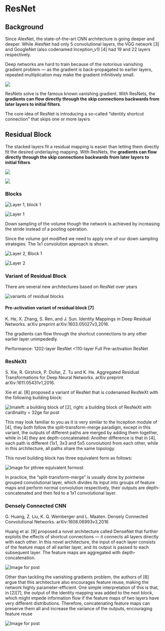 # ResNet

## Background

Since AlexNet, the state-of-the-art CNN architecture is going deeper and deeper. While AlexNet had only 5 convolutional layers, the VGG network \[3\] and GoogleNet \(also codenamed Inception\_v1\) \[4\] had 19 and 22 layers respectively.

Deep networks are hard to train because of the notorious vanishing gradient problem — as the gradient is back-propagated to earlier layers, repeated multiplication may make the gradient infinitively small.

![](https://github.com/ykkimhgu/DLIP_doc/tree/3298e5d2a4b6369e5cef7973dd93eef44ca7addf/images/image%20%28278%29.png)

ResNets solve is the famous known vanishing gradient. With ResNets, the **gradients can flow directly through the skip connections backwards from later layers to initial filters**.

The core idea of ResNet is introducing a so-called “identity shortcut connection” that skips one or more layers

## Residual Block

The stacked layers fit a residual mapping is easier than letting them directly fit the desired underlaying mapping. With ResNets, the **gradients can flow directly through the skip connections backwards from later layers to initial filters**.

![](https://github.com/ykkimhgu/DLIP_doc/tree/3298e5d2a4b6369e5cef7973dd93eef44ca7addf/images/image%20%28272%29.png)

![](https://github.com/ykkimhgu/DLIP_doc/tree/3298e5d2a4b6369e5cef7973dd93eef44ca7addf/images/image%20%28273%29.png)

### Blocks

![Layer 1, block 1](https://github.com/ykkimhgu/DLIP_doc/tree/3298e5d2a4b6369e5cef7973dd93eef44ca7addf/images/image%20%28274%29.png)

![Layer 1](https://github.com/ykkimhgu/DLIP_doc/tree/3298e5d2a4b6369e5cef7973dd93eef44ca7addf/images/image%20%28279%29.png)

Down sampling of the volume though the network is achieved by increasing the stride instead of a pooling operation.

Since the volume got modified we need to apply one of our down sampling strategies. The 1x1 convolution approach is shown.

![Layer 2, Block 1](https://miro.medium.com/max/1170/1*Xd-OIT9GRwLaM3F5jdbfzQ.png)

![Layer 2](https://github.com/ykkimhgu/DLIP_doc/tree/3298e5d2a4b6369e5cef7973dd93eef44ca7addf/images/image%20%28277%29.png)

### Variant of Residual Block

There are several new architectures based on ResNet over years

![variants of residual blocks](https://github.com/ykkimhgu/DLIP_doc/tree/3298e5d2a4b6369e5cef7973dd93eef44ca7addf/images/image%20%28275%29.png)

#### Pre-activation variant of residual block \[7\]

K. He, X. Zhang, S. Ren, and J. Sun. Identity Mappings in Deep Residual Networks. arXiv preprint arXiv:1603.05027v3,2016.

The gradients can flow through the shortcut connections to any other earlier layer unimpededly.

Performance: 1202-layer ResNet &lt;110-layer Full Pre-activation ResNet

### ResNeXt <a id="5ce9"></a>

S. Xie, R. Girshick, P. Dollar, Z. Tu and K. He. Aggregated Residual Transformations for Deep Neural Networks. arXiv preprint arXiv:1611.05431v1,2016.

Xie et al. \[8\] proposed a variant of ResNet that is codenamed ResNeXt with the following building block:

![Imaleft: a building block of \[2\], right: a building block of ResNeXt with cardinality = 32ge for post](https://miro.medium.com/max/1044/1*7JzJ1RGh1Y4VoG1M4dseTw.png)

This may look familiar to you as it is very similar to the Inception module of \[4\], they both follow the split-transform-merge paradigm, except in this variant, the outputs of different paths are merged by adding them together, while in \[4\] they are depth-concatenated. Another difference is that in \[4\], each path is different \(1x1, 3x3 and 5x5 convolution\) from each other, while in this architecture, all paths share the same topology.

This novel building block has three equivalent form as follows:

![Image for pthree equivalent formost](https://miro.medium.com/max/2097/1*tZb5Ol72dMw_SBB-gZ1wjA.png)

In practice, the “split-transform-merge” is usually done by pointwise grouped convolutional layer, which divides its input into groups of feature maps and perform normal convolution respectively, their outputs are depth-concatenated and then fed to a 1x1 convolutional layer.

### Densely Connected CNN <a id="7d2a"></a>

G. Huang, Z. Liu, K. Q. Weinberger and L. Maaten. Densely Connected Convolutional Networks. arXiv:1608.06993v3,2016

Huang et al. \[9\] proposed a novel architecture called DenseNet that further exploits the effects of shortcut connections — it connects all layers directly with each other. In this novel architecture, the input of each layer consists of the feature maps of all earlier layer, and its output is passed to each subsequent layer. The feature maps are aggregated with depth-concatenation.

![Image for post](https://miro.medium.com/max/1056/1*WpX_8eCeTsEcCs8vdXtUCw.png)

Other than tackling the vanishing gradients problem, the authors of \[8\] argue that this architecture also encourages feature reuse, making the network highly parameter-efficient. One simple interpretation of this is that, in \[2\]\[7\], the output of the identity mapping was added to the next block, which might impede information flow if the feature maps of two layers have very different distributions. Therefore, concatenating feature maps can preserve them all and increase the variance of the outputs, encouraging feature reuse

![Image for post](https://miro.medium.com/max/2130/1*gdFcbkMGn8aT8_iP1OpfmA.png)

